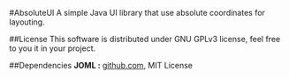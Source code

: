 #AbsoluteUI
A simple Java UI library that use absolute coordinates for layouting.

##License
This software is distributed under GNU GPLv3 license, feel free to you it in your project.

##Dependencies
**JOML :** [github.com](https://github.com/JOML-CI/JOML), MIT License